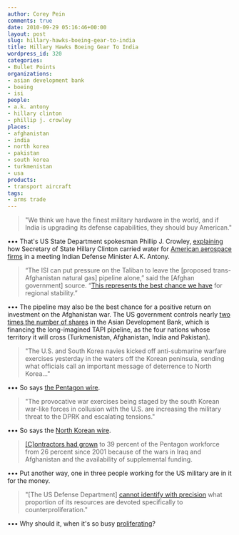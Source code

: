```yaml
---
author: Corey Pein
comments: true
date: 2010-09-29 05:16:46+00:00
layout: post
slug: hillary-hawks-boeing-gear-to-india
title: Hillary Hawks Boeing Gear To India 
wordpress_id: 320
categories:
- Bullet Points
organizations:
- asian development bank
- boeing
- isi
people:
- a.k. antony
- hillary clinton
- phillip j. crowley
places:
- afghanistan
- india
- north korea
- pakistan
- south korea
- turkmenistan
- usa
products:
- transport aircraft
tags:
- arms trade
---
```


> "We think we have the finest military hardware in the world, and if India is upgrading its defense capabilities, they should buy American."


••• That's US State Department spokesman Phillip J. Crowley, [explaining](http://www.defense.gov//news/newsarticle.aspx?id=61048) how Secretary of State Hillary Clinton carried water for [American aerospace firms](http://www.domain-b.com/defence/general/20100929_robert_gates_ak_antony.html) in a meeting Indian Defense Minister A.K. Antony.


> “The ISI can put pressure on the Taliban to leave the [proposed trans-Afghanistan natural gas] pipeline alone,” said the [Afghan government] source. “[This represents the best chance we have](http://www.globalpost.com/dispatch/afghanistan/100929/afghanistan-pipe-dreams-peace) for regional stability.”


••• The pipeline may also be the best chance for a positive return on investment on the Afghanistan war. The US government controls nearly [two times the number of shares](http://www.adb.org/About/membership.asp) in the Asian Development Bank, which is financing the long-imagined TAPI pipeline, as the four nations whose territory it will cross (Turkmenistan, Afghanistan, India and Pakistan).
<!-- more -->


> "The U.S. and South Korea navies kicked off anti-submarine warfare exercises yesterday in the waters off the Korean peninsula, sending what officials call an important message of deterrence to North Korea..."


••• So says [the Pentagon wire](http://www.defense.gov//news/newsarticle.aspx?id=61048).


> "The provocative war exercises being staged by the south Korean war-like forces in collusion with the U.S. are increasing the military threat to the DPRK and escalating tensions."


••• So says the [North Korean wire](http://www.kcna.co.jp/item/2010/201009/news28/20100928-13ee.html).


> [[C]ontractors had grown](http://www.washingtonpost.com/wp-dyn/content/article/2010/09/28/AR2010092806198.html?wprss=rss_world) to 39 percent of the Pentagon workforce from 26 percent since 2001 because of the wars in Iraq and Afghanistan and the availability of supplemental funding.


••• Put another way, one in three people working for the US military are in it for the money.


> "[The US Defense Department] [cannot identify with precision](http://www.gao.gov/htext/d10755r.html) what proportion of its resources are devoted specifically to counterproliferation."


••• Why should it, when it's so busy [proliferating](http://www.warisbusiness.com/2010/09/obama-arms-deal/)?

